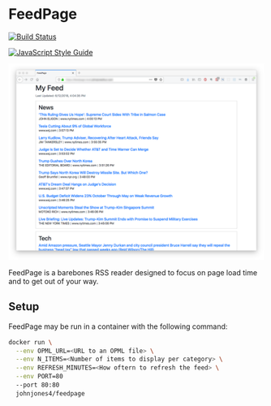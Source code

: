 # FeedPage

[![Build Status](https://travis-ci.org/johnjones4/FeedPage.svg?branch=master)](https://travis-ci.org/johnjones4/FeedPage)

[![JavaScript Style Guide](https://cdn.rawgit.com/standard/standard/master/badge.svg)](https://github.com/standard/standard)

![App screenshot](screenshot.png)

FeedPage is a barebones RSS reader designed to focus on page load time and to get out of your way.

## Setup

FeedPage may be run in a container with the following command:

```sh
docker run \
  --env OPML_URL=<URL to an OPML file> \
  --env N_ITEMS=<Number of items to display per category> \
  --env REFRESH_MINUTES=<How oftern to refresh the feed> \
  --env PORT=80
  --port 80:80
  johnjones4/feedpage
```
